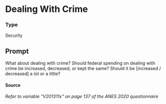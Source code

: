 # Dealing With Crime

### Type
Security

## Prompt
What about dealing with crime? Should federal spending on dealing with crime be increased, decreased, or kept the same? Should it be [increased / decreased] a lot or a little?


#### Source
###### *Refer to variable "V201311x" on page 137 of the ANES 2020 questionnaire*
